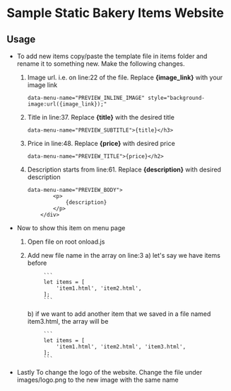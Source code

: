 # Sample Static Bakery Items Website

## Usage

- To add new items copy/paste the template file in items folder and rename it to something new. Make the following changes.
    1.  Image url. i.e. on line:22 of the file. Replace **{image_link}** with your image link 
    
        `data-menu-name="PREVIEW_INLINE_IMAGE" style="background-image:url({image_link});"`
    2. Title in line:37. Replace **{title}** with the desired title

        `data-menu-name="PREVIEW_SUBTITLE">{title}</h3>`
    3. Price in line:48. Replace **{price}** with desired price
            
        `data-menu-name="PREVIEW_TITLE">{price}</h2>`
    4. Description starts from line:61. Replace **{description}** with desired description
        
        ```
        data-menu-name="PREVIEW_BODY">
                <p>
                    {description}
                </p>
            </div>
        ```
        
- Now to show this item on menu page
    1. Open file on root onload.js
    2. Add new file name in the array on line:3
        a) let's say we have items before 
        
                ```
                let items = [
                    'item1.html', 'item2.html',
                ];
                ```
        b) if we want to add another item that we saved in a file named item3.html, the array will be
        
                ```
                let items = [
                    'item1.html', 'item2.html', 'item3.html',
                ];
                ```
- Lastly To change the logo of the website. Change the file under images/logo.png  to the new image with the same name
